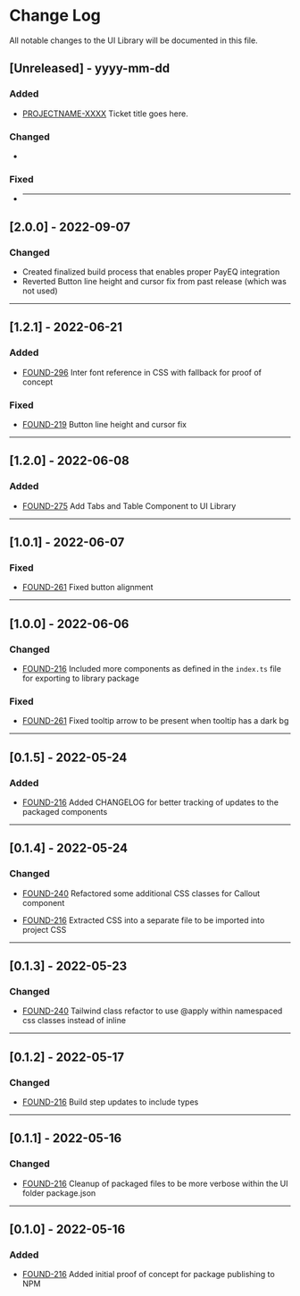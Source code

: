 # Change Log

All notable changes to the UI Library will be documented in this file.

## [Unreleased] - yyyy-mm-dd

### Added

- [PROJECTNAME-XXXX](https://synd.atlassian.net/browse/PROJECTNAME-XXXX)
  Ticket title goes here.

### Changed

-

### Fixed

- ***

## [2.0.0] - 2022-09-07

### Changed

- Created finalized build process that enables proper PayEQ integration
- Reverted Button line height and cursor fix from past release (which was not used)

---

## [1.2.1] - 2022-06-21

### Added

- [FOUND-296](https://synd.atlassian.net/browse/FOUND-296)
  Inter font reference in CSS with fallback for proof of concept

### Fixed

- [FOUND-219](https://synd.atlassian.net/browse/FOUND-219)
  Button line height and cursor fix

---

## [1.2.0] - 2022-06-08

### Added

- [FOUND-275](https://synd.atlassian.net/browse/FOUND-275)
  Add Tabs and Table Component to UI Library

---

## [1.0.1] - 2022-06-07

### Fixed

- [FOUND-261](https://synd.atlassian.net/browse/FOUND-261)
  Fixed button alignment

---

## [1.0.0] - 2022-06-06

### Changed

- [FOUND-216](https://synd.atlassian.net/browse/FOUND-216)
  Included more components as defined in the `index.ts` file for exporting to library package

### Fixed

- [FOUND-261](https://synd.atlassian.net/browse/FOUND-261)
  Fixed tooltip arrow to be present when tooltip has a dark bg

---

## [0.1.5] - 2022-05-24

### Added

- [FOUND-216](https://synd.atlassian.net/browse/FOUND-216)
  Added CHANGELOG for better tracking of updates to the packaged components

---

## [0.1.4] - 2022-05-24

### Changed

- [FOUND-240](https://synd.atlassian.net/browse/FOUND-240)
  Refactored some additional CSS classes for Callout component

- [FOUND-216](https://synd.atlassian.net/browse/FOUND-216)
  Extracted CSS into a separate file to be imported into project CSS

---

## [0.1.3] - 2022-05-23

### Changed

- [FOUND-240](https://synd.atlassian.net/browse/FOUND-240)
  Tailwind class refactor to use @apply within namespaced css classes instead of inline

---

## [0.1.2] - 2022-05-17

### Changed

- [FOUND-216](https://synd.atlassian.net/browse/FOUND-216)
  Build step updates to include types

---

## [0.1.1] - 2022-05-16

### Changed

- [FOUND-216](https://synd.atlassian.net/browse/FOUND-216)
  Cleanup of packaged files to be more verbose within the UI folder package.json

---

## [0.1.0] - 2022-05-16

### Added

- [FOUND-216](https://synd.atlassian.net/browse/FOUND-216)
  Added initial proof of concept for package publishing to NPM
